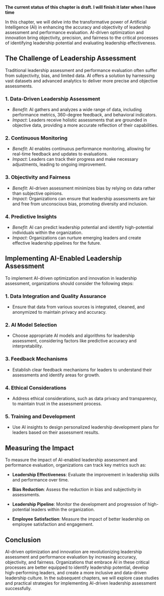 **The current status of this chapter is draft. I will finish it later when I have time**

In this chapter, we will delve into the transformative power of Artificial Intelligence (AI) in enhancing the accuracy and objectivity of leadership assessment and performance evaluation. AI-driven optimization and innovation bring objectivity, precision, and fairness to the critical processes of identifying leadership potential and evaluating leadership effectiveness.

The Challenge of Leadership Assessment
--------------------------------------

Traditional leadership assessment and performance evaluation often suffer from subjectivity, bias, and limited data. AI offers a solution by harnessing vast datasets and advanced analytics to deliver more precise and objective assessments.

### **1. Data-Driven Leadership Assessment**

* *Benefit*: AI gathers and analyzes a wide range of data, including performance metrics, 360-degree feedback, and behavioral indicators.
* *Impact*: Leaders receive holistic assessments that are grounded in objective data, providing a more accurate reflection of their capabilities.

### **2. Continuous Monitoring**

* *Benefit*: AI enables continuous performance monitoring, allowing for real-time feedback and updates to evaluations.
* *Impact*: Leaders can track their progress and make necessary adjustments, leading to ongoing improvement.

### **3. Objectivity and Fairness**

* *Benefit*: AI-driven assessment minimizes bias by relying on data rather than subjective opinions.
* *Impact*: Organizations can ensure that leadership assessments are fair and free from unconscious bias, promoting diversity and inclusion.

### **4. Predictive Insights**

* *Benefit*: AI can predict leadership potential and identify high-potential individuals within the organization.
* *Impact*: Organizations can nurture emerging leaders and create effective leadership pipelines for the future.

Implementing AI-Enabled Leadership Assessment
---------------------------------------------

To implement AI-driven optimization and innovation in leadership assessment, organizations should consider the following steps:

### **1. Data Integration and Quality Assurance**

* Ensure that data from various sources is integrated, cleaned, and anonymized to maintain privacy and accuracy.

### **2. AI Model Selection**

* Choose appropriate AI models and algorithms for leadership assessment, considering factors like predictive accuracy and interpretability.

### **3. Feedback Mechanisms**

* Establish clear feedback mechanisms for leaders to understand their assessments and identify areas for growth.

### **4. Ethical Considerations**

* Address ethical considerations, such as data privacy and transparency, to maintain trust in the assessment process.

### **5. Training and Development**

* Use AI insights to design personalized leadership development plans for leaders based on their assessment results.

Measuring the Impact
--------------------

To measure the impact of AI-enabled leadership assessment and performance evaluation, organizations can track key metrics such as:

* **Leadership Effectiveness**: Evaluate the improvement in leadership skills and performance over time.

* **Bias Reduction**: Assess the reduction in bias and subjectivity in assessments.

* **Leadership Pipeline**: Monitor the development and progression of high-potential leaders within the organization.

* **Employee Satisfaction**: Measure the impact of better leadership on employee satisfaction and engagement.

Conclusion
----------

AI-driven optimization and innovation are revolutionizing leadership assessment and performance evaluation by increasing accuracy, objectivity, and fairness. Organizations that embrace AI in these critical processes are better equipped to identify leadership potential, develop high-performing leaders, and create a more inclusive and data-driven leadership culture. In the subsequent chapters, we will explore case studies and practical strategies for implementing AI-driven leadership assessment successfully.
